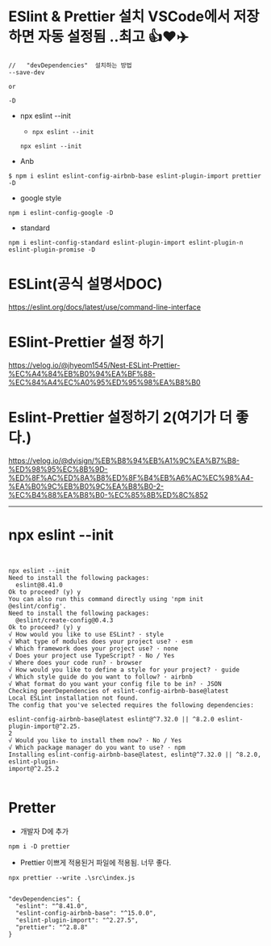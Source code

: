 # ESlint & Prettier 설치 VSCode에서 저장하면 자동 설정됨 ..최고 👍❤️✈️

```
//   "devDependencies"  설치하는 방법
--save-dev

or

-D
```

- npx eslint --init

  - ```npx eslint --init```
  
  ```
  npx eslint --init
  ```

- Anb

```
$ npm i eslint eslint-config-airbnb-base eslint-plugin-import prettier -D
```


- google style
```
npm i eslint-config-google -D
```

- standard

```
npm i eslint-config-standard eslint-plugin-import eslint-plugin-n eslint-plugin-promise -D
```

# ESLint(공식 설명서DOC)

https://eslint.org/docs/latest/use/command-line-interface


# ESlint-Prettier 설정 하기 
 
https://velog.io/@jhyeom1545/Nest-ESLint-Prettier-%EC%A4%84%EB%B0%94%EA%BF%88-%EC%84%A4%EC%A0%95%ED%95%98%EA%B8%B0


# Eslint-Prettier 설정하기 2(여기가 더 좋다.)

https://velog.io/@dvisign/%EB%B8%94%EB%A1%9C%EA%B7%B8-%ED%98%95%EC%8B%9D-%ED%8F%AC%ED%8A%B8%ED%8F%B4%EB%A6%AC%EC%98%A4-%EA%B0%9C%EB%B0%9C%EA%B8%B0-2-%EC%B4%88%EA%B8%B0-%EC%85%8B%ED%8C%852

<hr>

# npx eslint --init

```


npx eslint --init
Need to install the following packages:
  eslint@8.41.0
Ok to proceed? (y) y
You can also run this command directly using 'npm init @eslint/config'.
Need to install the following packages:
  @eslint/create-config@0.4.3
Ok to proceed? (y) y
√ How would you like to use ESLint? · style
√ What type of modules does your project use? · esm
√ Which framework does your project use? · none
√ Does your project use TypeScript? · No / Yes
√ Where does your code run? · browser
√ How would you like to define a style for your project? · guide
√ Which style guide do you want to follow? · airbnb
√ What format do you want your config file to be in? · JSON
Checking peerDependencies of eslint-config-airbnb-base@latest
Local ESLint installation not found.
The config that you've selected requires the following dependencies:

eslint-config-airbnb-base@latest eslint@^7.32.0 || ^8.2.0 eslint-plugin-import@^2.25.
2
√ Would you like to install them now? · No / Yes
√ Which package manager do you want to use? · npm
Installing eslint-config-airbnb-base@latest, eslint@^7.32.0 || ^8.2.0, eslint-plugin-
import@^2.25.2  
  
```

# Pretter

- 개발자 D에 추가

```
npm i -D prettier
```


- Prettier 이쁘게 적용된거 파일에 적용됨. 너무 좋다.

```
npx prettier --write .\src\index.js
```





```

"devDependencies": {
  "eslint": "^8.41.0",
  "eslint-config-airbnb-base": "^15.0.0",
  "eslint-plugin-import": "^2.27.5",
  "prettier": "^2.8.8"
}
  
```
